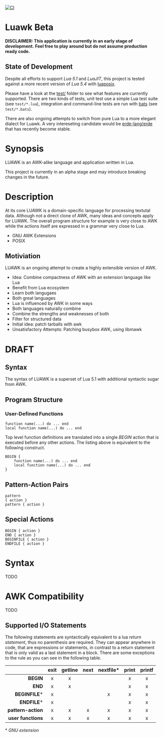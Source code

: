[![CI](https://github.com/goregath/luawk/actions/workflows/ci.yml/badge.svg)](https://github.com/goregath/luawk/actions/workflows/ci.yml)

Luawk Beta
==========

**DISCLAIMER: This application is currently in an early stage of development.**
**Feel free to play around but do not assume production ready code.**

State of Development
--------------------

Despite all efforts to support *Lua 5.1* and *LuaJIT*, this project is tested against a more recent version of *Lua 5.4* with [luaposix].

Please have a look at the [test/] folder to see what features are currently supported. There are two kinds of tests, unit test use a simple Lua test suite (see `test/*.lua`), integration and command-line tests are run with [bats] (see `test/*.bats`).

There are also ongoing attempts to switch from pure Lua to a more elegant dialect for Luawk. A very intereseting candidate would be [erde-lang/erde][erde-lang] that has recently become stable.

Synopsis
========

LUAWK is an AWK-alike language and application written in Lua.

This project is currently in an alpha stage and may introduce breaking changes in the future.

Description
===========

At its core LUAWK is a domain-specific language for processing textutal data.
Although not a direct clone of AWK, many ideas and concepts apply for LUAWK.
The overall program structure for example is very close to AWK while the actions itself are expressed in a grammar very close to Lua.

* GNU AWK Extensions
* POSIX

Motiviation
-----------

LUAWK is an ongoing attempt to create a highly extensible version of AWK.

* Idea: Combine compactness of AWK with an extension language like Lua
* Benefit from Lua ecosystem
* Learn both langugaes
* Both great languages
* Lua is influenced by AWK in some ways
* Both languages naturally combine
* Combine the strengths and weaknesses of both
* Filter for structured data
* Initial idea: patch tarballs with awk
* Unsatisfactory Attempts: Patching busybox AWK, using libmawk

DRAFT
=====

Syntax
------

The syntax of LUAWK is a superset of Lua 5.1 with additional syntactic sugar from AWK.

Program Structure
-----------------

### User-Defined Functions

    function name(...) do ... end
    local function name(...) do ... end

Top level function definitions are translated into a single *BEGIN* action that is executed before any other actions.
The listing above is equivalent to the following construct.

    BEGIN {
        function name(...) do ... end
        local function name(...) do ... end
    }

## Pattern-Action Pairs

    pattern
    { action }
    pattern { action }

## Special Actions

    BEGIN { action }
    END { action }
    BEGINFILE { action }
    ENDFILE { action }

# Syntax

TODO

# AWK Compatibility

TODO

## Supported I/O Statements

The following statements are syntactically equivalent to a lua *return statement*, thus no parenthesis are required.
They can appear anywhere in code, that are expressions or statements, in contrast to a return statement that is only valid as a last statement in a block.
There are some exceptions to the rule as you can see in the following table.

|                      | **exit** | **getline** | **next** | **nextfile\*** | **print** | **printf** |
|---------------------:|:--------:|:-----------:|:--------:|:--------------:|:---------:|:----------:|
|          **BEGIN**   |     x    |      x      |          |                |     x     |      x     |
|            **END**   |     x    |      x      |          |                |     x     |      x     |
|      **BEGINFILE**\* |     x    |             |          |        x       |     x     |      x     |
|        **ENDFILE**\* |     x    |             |          |                |     x     |      x     |
| **pattern-action**   |     x    |      x      |     x    |        x       |     x     |      x     |
| **user functions**   |     x    |      x      |     x    |        x       |     x     |      x     |

\* *GNU extension*

[test/]: test/
[bats]: https://bats-core.readthedocs.io/
[luaposix]: http://luaposix.github.io/luaposix
[erde-lang]: https://erde-lang.github.io/
